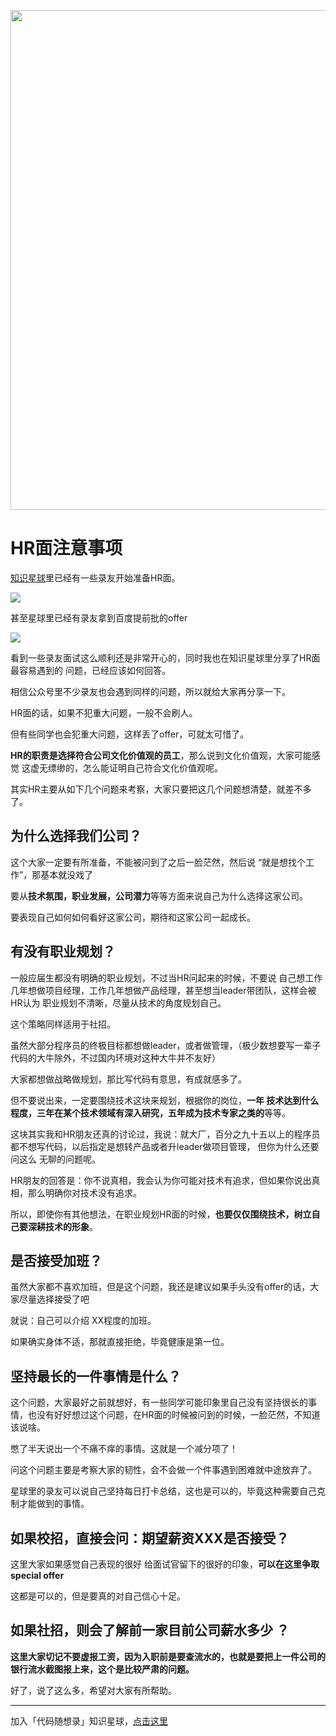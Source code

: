 
<p align="center">
<a href="https://github.com/youngyangyang04/leetcode-master" target="_blank">
	<img src="https://code-thinking-1253855093.file.myqcloud.com/pics/20210924105952.png" width="800"/>
</a>

# HR面注意事项 

[知识星球](https://mp.weixin.qq.com/s/QVF6upVMSbgvZy8lHZS3CQ)里已经有一些录友开始准备HR面。

![](https://code-thinking-1253855093.file.myqcloud.com/pics/20210807155107.png)

甚至星球里已经有录友拿到百度提前批的offer

![](https://code-thinking-1253855093.file.myqcloud.com/pics/20210808102821.png)

看到一些录友面试这么顺利还是非常开心的，同时我也在知识星球里分享了HR面最容易遇到的 问题，已经应该如何回答。

相信公众号里不少录友也会遇到同样的问题，所以就给大家再分享一下。

HR面的话，如果不犯重大问题，一般不会刷人。

但有些同学也会犯重大问题，这样丢了offer，可就太可惜了。

**HR的职责是选择符合公司文化价值观的员工**，那么说到文化价值观，大家可能感觉 这虚无缥缈的，怎么能证明自己符合文化价值观呢。

其实HR主要从如下几个问题来考察，大家只要把这几个问题想清楚，就差不多了。


## 为什么选择我们公司？

这个大家一定要有所准备，不能被问到了之后一脸茫然，然后说 “就是想找个工作”，那基本就没戏了

要从**技术氛围，职业发展，公司潜力**等等方面来说自己为什么选择这家公司。

要表现自己如何如何看好这家公司，期待和这家公司一起成长。

## 有没有职业规划？

一般应届生都没有明确的职业规划，不过当HR问起来的时候，不要说 自己想工作几年想做项目经理，工作几年想做产品经理，甚至想当leader带团队，这样会被HR认为 职业规划不清晰，尽量从技术的角度规划自己。

这个策略同样适用于社招。

虽然大部分程序员的终极目标都想做leader，或者做管理，（极少数想要写一辈子代码的大牛除外，不过国内环境对这种大牛并不友好）

大家都想做战略做规划，那比写代码有意思，有成就感多了。

但不要说出来，一定要围绕技术这块来规划，根据你的岗位，**一年 技术达到什么程度，三年在某个技术领域有深入研究，五年成为技术专家之类的**等等。

这块其实我和HR朋友还真的讨论过，我说：就大厂，百分之九十五以上的程序员都不想写代码，以后指定是想转产品或者升leader做项目管理， 但你为什么还要问这么 无聊的问题呢。

HR朋友的回答是：你不说真相，我会认为你可能对技术有追求，但如果你说出真相，那么明确你对技术没有追求。

所以，即使你有其他想法，在职业规划HR面的时候，**也要仅仅围绕技术，树立自己要深耕技术的形象**。

## 是否接受加班？

虽然大家都不喜欢加班，但是这个问题，我还是建议如果手头没有offer的话，大家尽量选择接受了吧

就说：自己可以介绍 XX程度的加班。

如果确实身体不适，那就直接拒绝，毕竟健康是第一位。

## 坚持最长的一件事情是什么？

这个问题，大家最好之前就想好，有一些同学可能印象里自己没有坚持很长的事情，也没有好好想过这个问题，在HR面的时候被问到的时候，一脸茫然，不知道该说啥。

憋了半天说出一个不痛不痒的事情。这就是一个减分项了！

问这个问题主要是考察大家的韧性，会不会做一个件事遇到困难就中途放弃了。

星球里的录友可以说自己坚持每日打卡总结，这也是可以的，毕竟这种需要自己克制才能做到的事情。

## 如果校招，直接会问：期望薪资XXX是否接受？

这里大家如果感觉自己表现的很好 给面试官留下的很好的印象，**可以在这里争取 special offer**

这都是可以的，但是要真的对自己信心十足。

## 如果社招，则会了解前一家目前公司薪水多少 ？

**这里大家切记不要虚报工资，因为入职前是要查流水的，也就是要把上一件公司的银行流水截图报上来，这个是比较严肃的问题。**


好了，说了这么多，希望对大家有所帮助。

---------------

加入「代码随想录」知识星球，[点击这里](https://mp.weixin.qq.com/s/QVF6upVMSbgvZy8lHZS3CQ)
